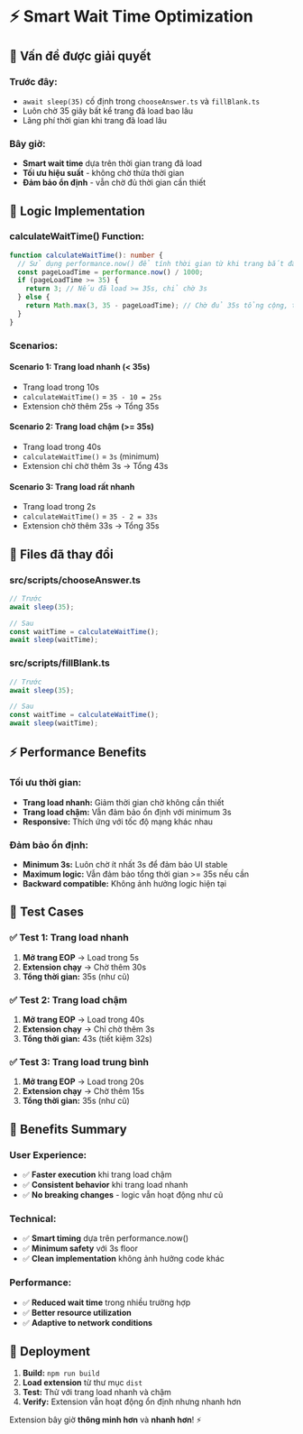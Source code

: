 # ⚡ Smart Wait Time Optimization

## 🎯 Vấn đề được giải quyết

### **Trước đây:**
- `await sleep(35)` cố định trong `chooseAnswer.ts` và `fillBlank.ts`
- Luôn chờ 35 giây bất kể trang đã load bao lâu
- Lãng phí thời gian khi trang đã load lâu

### **Bây giờ:**
- **Smart wait time** dựa trên thời gian trang đã load
- **Tối ưu hiệu suất** - không chờ thừa thời gian
- **Đảm bảo ổn định** - vẫn chờ đủ thời gian cần thiết

## 🔧 Logic Implementation

### **calculateWaitTime() Function:**
```typescript
function calculateWaitTime(): number {
  // Sử dụng performance.now() để tính thời gian từ khi trang bắt đầu load
  const pageLoadTime = performance.now() / 1000;
  if (pageLoadTime >= 35) {
    return 3; // Nếu đã load >= 35s, chỉ chờ 3s
  } else {
    return Math.max(3, 35 - pageLoadTime); // Chờ đủ 35s tổng cộng, tối thiểu 3s
  }
}
```

### **Scenarios:**

#### **Scenario 1: Trang load nhanh (< 35s)**
- Trang load trong 10s
- `calculateWaitTime()` = `35 - 10 = 25s`
- Extension chờ thêm 25s → Tổng 35s

#### **Scenario 2: Trang load chậm (>= 35s)**
- Trang load trong 40s
- `calculateWaitTime()` = `3s` (minimum)
- Extension chỉ chờ thêm 3s → Tổng 43s

#### **Scenario 3: Trang load rất nhanh**
- Trang load trong 2s
- `calculateWaitTime()` = `35 - 2 = 33s`
- Extension chờ thêm 33s → Tổng 35s

## 📁 Files đã thay đổi

### **src/scripts/chooseAnswer.ts**
```typescript
// Trước
await sleep(35);

// Sau
const waitTime = calculateWaitTime();
await sleep(waitTime);
```

### **src/scripts/fillBlank.ts**
```typescript
// Trước
await sleep(35);

// Sau  
const waitTime = calculateWaitTime();
await sleep(waitTime);
```

## ⚡ Performance Benefits

### **Tối ưu thời gian:**
- **Trang load nhanh:** Giảm thời gian chờ không cần thiết
- **Trang load chậm:** Vẫn đảm bảo ổn định với minimum 3s
- **Responsive:** Thích ứng với tốc độ mạng khác nhau

### **Đảm bảo ổn định:**
- **Minimum 3s:** Luôn chờ ít nhất 3s để đảm bảo UI stable
- **Maximum logic:** Vẫn đảm bảo tổng thời gian >= 35s nếu cần
- **Backward compatible:** Không ảnh hưởng logic hiện tại

## 🧪 Test Cases

### ✅ **Test 1: Trang load nhanh**
1. **Mở trang EOP** → Load trong 5s
2. **Extension chạy** → Chờ thêm 30s
3. **Tổng thời gian:** 35s (như cũ)

### ✅ **Test 2: Trang load chậm**
1. **Mở trang EOP** → Load trong 40s
2. **Extension chạy** → Chỉ chờ thêm 3s
3. **Tổng thời gian:** 43s (tiết kiệm 32s)

### ✅ **Test 3: Trang load trung bình**
1. **Mở trang EOP** → Load trong 20s
2. **Extension chạy** → Chờ thêm 15s
3. **Tổng thời gian:** 35s (như cũ)

## 🎯 Benefits Summary

### **User Experience:**
- ✅ **Faster execution** khi trang load chậm
- ✅ **Consistent behavior** khi trang load nhanh
- ✅ **No breaking changes** - logic vẫn hoạt động như cũ

### **Technical:**
- ✅ **Smart timing** dựa trên performance.now()
- ✅ **Minimum safety** với 3s floor
- ✅ **Clean implementation** không ảnh hưởng code khác

### **Performance:**
- ✅ **Reduced wait time** trong nhiều trường hợp
- ✅ **Better resource utilization**
- ✅ **Adaptive to network conditions**

## 🚀 Deployment

1. **Build:** `npm run build`
2. **Load extension** từ thư mục `dist`
3. **Test:** Thử với trang load nhanh và chậm
4. **Verify:** Extension vẫn hoạt động ổn định nhưng nhanh hơn

Extension bây giờ **thông minh hơn** và **nhanh hơn**! ⚡
